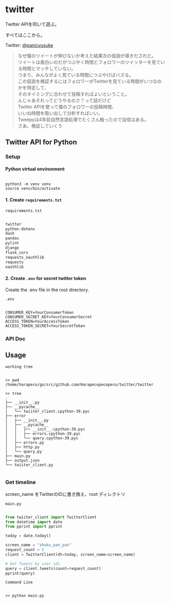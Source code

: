 # twitter

Twitter APIを叩いて遊ぶ。

すべてはここから。

Twitter: [@panicyusuke](https://twitter.com/panicyusuke)
> なぜ僕のツイートが伸びないか考えた結果次の仮説が導きだされた。  
ツイートは面白いのだがつぶやく時間とフォロワーのツイッターを見ている時間とマッチしていない。  
つまり、みんながよく見ている時間につぶやけばバズる。  
> この仮説を検証するにはフォロワーがTwitterを見ている時間がいつなのかを特定して、    
> そのタイミングに合わせて投稿すればよいということ。  
んじゃあそれってどうやるのさ？って話だけど  
> Twitter APIを使って僕のフォロワーの投稿時間、  
> いいね時間を吸い出して分析すればいい。  
Tweepyは4年前自然言語処理でたくさん触ったので自信はある。  
さあ、検証していくう

## Twitter API for Python

### Setup 

#### Python virtual environment

```shell

python3 -m venv venv
source venv/bin/activate

```

#### 1. Create `requirements.txt`

`requirements.txt`
```text:requirements.txt

twitter
python-dotenv
dash
pandas
pylint
django
flask_cors
requests_oauthlib
requests
oauthlib

```

#### 2. Create `.env` for secret twitter token

Create the .env file in the root directory.

`.env`
```ENV

CONSUMER_KEY=YourConsumerToken
CONSUMER_SECRET_KEY=YourConsumerSecret
ACCESS_TOKEN=YourAccessToken
ACCESS_TOKEN_SECRET=YourSecretToken

```

### API Doc

## Usage

`working tree`
```shell

>> pwd
/home/harapeco/go/src/github.com/Harapecopecopeco/twitter/twitter

>> tree
.
├── __init__.py
├── __pycache__
│   └── twiiter_client.cpython-39.pyc
├── error
│   ├── __init__.py
│   ├── __pycache__
│   │   ├── __init__.cpython-39.pyc
│   │   ├── errors.cpython-39.pyc
│   │   └── query.cpython-39.pyc
│   ├── errors.py
│   ├── http.py
│   └── query.py
├── main.py
├── output.json
└── twiiter_client.py


```

### Get timeline

screen_name をTwitterのIDに書き換え、root ディレクトリ

`main.py`
```python:main.py

from twiiter_client import TwitterClient
from datetime import date
from pprint import pprint

today = date.today()

screen_name = "shoku_pan_pan"
request_count = 5
client = TwitterClient(dt=today, screen_name=screen_name)

# Get Tweets by user ids
query = client.tweets(count=request_count)
pprint(query)

```


`Command Line`
```shell

>> python main.py 

```